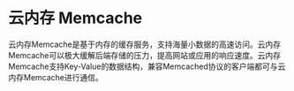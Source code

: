 # 云内存 Memcache



云内存Memcache是基于内存的缓存服务，支持海量小数据的高速访问。云内存Memcache可以极大缓解后端存储的压力，提高网站或应用的响应速度。云内存Memcache支持Key-Value的数据结构，兼容Memcached协议的客户端都可与云内存Memcache进行通信。





